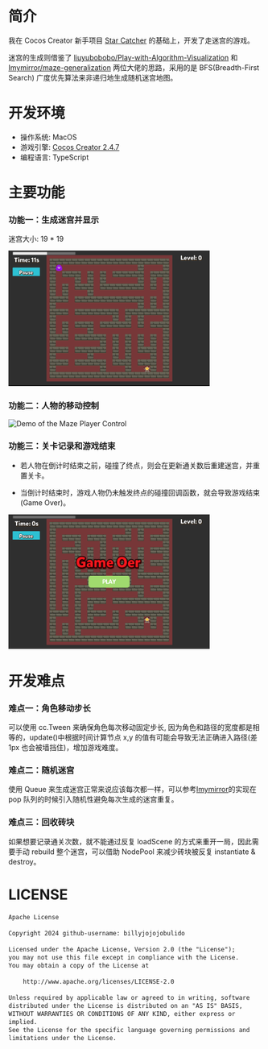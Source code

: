 # 简介

我在 Cocos Creator 新手项目 [Star Catcher](https://github.com/cocos-creator/cocos-tutorial-first-game) 的基础上，开发了走迷宫的游戏。

迷宫的生成则借鉴了
[liuyubobobo/Play-with-Algorithm-Visualization](https://github.com/liuyubobobo/Play-with-Algorithm-Visualization/tree/master/06-Maze-Generalization) 和 [Imymirror/maze-generalization](https://github.com/Imymirror/maze-generalization) 两位大佬的思路，采用的是 BFS(Breadth-First Search) 广度优先算法来非递归地生成随机迷宫地图。

# 开发环境

- 操作系统: MacOS
- 游戏引擎: [Cocos Creator 2.4.7](https://www.cocos.com/creator)
- 编程语言: TypeScript

# 主要功能

### 功能一：生成迷宫并显示

迷宫大小: 19 \* 19

<img src="./img/maze-display.png" alt="Demo of the Maze Display" width="400">

### 功能二：人物的移动控制

<img src="./img/maze-play-demo.gif" alt="Demo of the Maze Player Control" width="450">

### 功能三：关卡记录和游戏结束

- 若人物在倒计时结束之前，碰撞了终点，则会在更新通关数后重建迷宫，并重置关卡。

- 当倒计时结束时，游戏人物仍未触发终点的碰撞回调函数，就会导致游戏结束 (Game Over)。

<img src="./img/maze-game-over.png" alt="Demo of Game Over" width="400">

# 开发难点

### 难点一：角色移动步长

可以使用 cc.Tween 来确保角色每次移动固定步长, 因为角色和路径的宽度都是相等的，update()中根据时间计算节点 x,y 的值有可能会导致无法正确进入路径(差 1px 也会被墙挡住)，增加游戏难度。

### 难点二：随机迷宫

使用 Queue 来生成迷宫正常来说应该每次都一样，可以参考[Imymirror](https://github.com/Imymirror/maze-generalization)的实现在 pop 队列的时候引入随机性避免每次生成的迷宫重复。

### 难点三：回收砖块

如果想要记录通关次数，就不能通过反复 loadScene 的方式来重开一局，因此需要手动 rebuild 整个迷宫，可以借助 NodePool 来减少砖块被反复 instantiate & destroy。

# LICENSE

```
Apache License

Copyright 2024 github-username: billyjojojobulido

Licensed under the Apache License, Version 2.0 (the "License");
you may not use this file except in compliance with the License.
You may obtain a copy of the License at

    http://www.apache.org/licenses/LICENSE-2.0

Unless required by applicable law or agreed to in writing, software
distributed under the License is distributed on an "AS IS" BASIS,
WITHOUT WARRANTIES OR CONDITIONS OF ANY KIND, either express or implied.
See the License for the specific language governing permissions and
limitations under the License.
```
